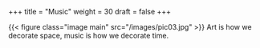 +++
title = "Music"
weight = 30
draft = false
+++

{{< figure class="image main" src="/images/pic03.jpg" >}}
Art is how we decorate space, music is how we decorate time.